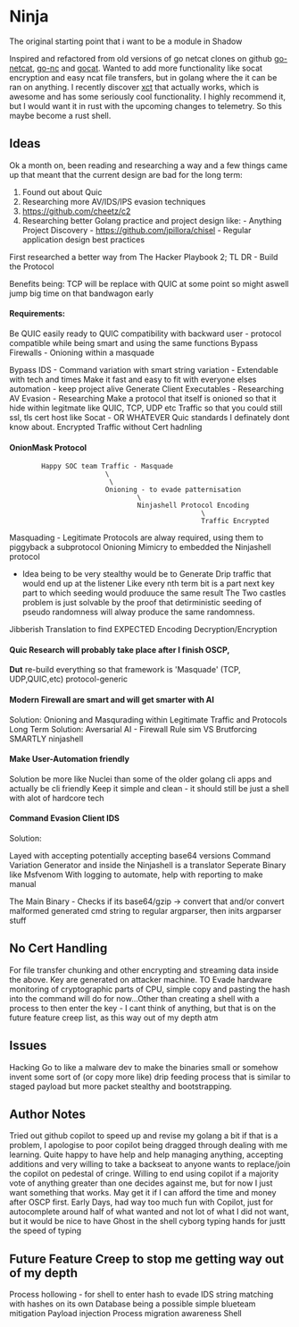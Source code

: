 # Ninja

The original starting point that i want to be a module in Shadow

Inspired and refactored from old versions of go netcat clones on github [go-netcat](https://github.com/vfedoroff/go-netcat/blob/master/main.go), [go-nc](https://github.com/opencoff/go-nc/blob/master/gonc.go) and [gocat](https://github.com/sumup-oss/gocat). Wanted to add more functionality like socat encryption and easy ncat file transfers, but in golang where the it can be ran on anything. I recently discover [xct](https://github.com/xct/xc) that actually works, which is awesome and has some seriously cool functionality. I highly recommend it, but I would want it in rust with the upcoming changes to telemetry. So this maybe become a rust shell.

## Ideas

Ok a month on, been reading and researching a way and a few things came up that meant that the current design are bad for the long term:

1. Found out about Quic
1. Researching more AV/IDS/IPS evasion techniques
1. https://github.com/cheetz/c2
1. Researching better Golang practice and project design like:
        - Anything Project Discovery
        - https://github.com/jpillora/chisel
        - Regular application design best practices

First researched a better way from The Hacker Playbook 2; TL DR - Build the Protocol

Benefits being: TCP will be replace with QUIC at some point so might aswell jump big time on that bandwagon early

#### Requirements:
Be QUIC easily ready to QUIC compatibility with backward user - protocol compatible while being smart and using the same functions
Bypass Firewalls
           - Onioning within a masquade

Bypass IDS - Command variation with smart string variation
           - Extendable with tech and times
Make it fast and easy to fit with everyone elses automation - keep project alive
Generate Client Executables - Researching
AV Evasion - Researching
Make a protocol that itself is onioned so that it hide within legitmate like QUIC, TCP, UDP etc Traffic so that you could still ssl, tls cert host like Socat - OR WHATEVER Quic standards I definately dont know about.
Encrypted Traffic without Cert hadnling


#### OnionMask Protocol
```
        Happy SOC team Traffic - Masquade
                        \
                         \
                        Onioning - to evade patternisation
                                \
                                Ninjashell Protocol Encoding
                                                \
                                                Traffic Encrypted
```

Masquading - Legitimate Protocols are alway required, using them to piggyback a subprotocol
Onioning Mimicry to embedded the Ninjashell protocol

- Idea being to be very stealthy would be to Generate Drip traffic that would end up at the listener
Like every nth term bit is a part next key part to which seeding would produuce the same result
The Two castles problem is just solvable by the proof that detirministic seeding of pseudo randomness will alway produce the same randomness.


Jibberish Translation to find EXPECTED Encoding
Decryption/Encryption


#### Quic Research will probably take place after I finish OSCP,
**Dut** re-build everything so that framework is 'Masquade' (TCP, UDP,QUIC,etc) protocol-generic

#### Modern Firewall are smart and will get smarter with AI
Solution: Onioning and Masqurading within Legitimate Traffic and Protocols
Long Term Solution: Aversarial AI - Firewall Rule sim VS Brutforcing SMARTLY ninjashell

#### Make User-Automation friendly
Solution be more like Nuclei than some of the older golang cli apps and actually be cli friendly
Keep it simple and clean - it should still be just a shell with alot of hardcore tech

#### Command Evasion Client IDS

Solution:

Layed with accepting potentially accepting base64 versions
Command Variation Generator and inside the Ninjashell is a translator
Seperate Binary like Msfvenom
With logging to automate, help with reporting to make manual

The Main Binary - Checks if its base64/gzip -> convert that and/or convert malformed generated cmd string to regular argparser, then inits argparser stuff

## No Cert Handling

For file transfer chunking and other encrypting and streaming data inside the above. Key are generated on attacker machine. TO Evade hardware monitoring of cryptographic parts of CPU, simple copy and pasting the hash into the command will do for now...Other than creating a shell with a process to then enter the key - I cant think of anything, but that is on the future feature creep list, as this way out of my depth atm


## Issues
Hacking Go to like a malware dev to make the binaries small or somehow invent some sort of (or copy more like)
drip feeding process that is similar to staged payload but more packet stealthy and bootstrapping.


## Author Notes


Tried out github copilot to speed up and revise my golang a bit if that is a problem, I apologise to poor copilot being dragged through dealing with me learning. Quite happy to have help and help managing anything, accepting additions and very willing to take a backseat to anyone wants to replace/join the copilot on pedestal of cringe. Willing to end using copilot if a majority vote of anything greater than one decides against me, but for now I just want something that works. May get it if I can afford the time and money after OSCP first. Early Days, had way too much fun with Copilot, just for autocomplete around half of what wanted and not lot of what I did not want, but it would be nice to have Ghost in the shell cyborg typing hands for justt the speed of typing

## Future Feature Creep to stop me getting way out of my depth

Process hollowing - for shell to enter hash to evade IDS string matching with hashes on its own Database being a possible simple blueteam mitigation
Payload injection
Process migration awareness
Shell
